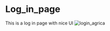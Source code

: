 # Log_in_page

This is a log in page with nice UI 
![login_agrica](https://user-images.githubusercontent.com/79990459/120200470-fe4c2d00-c241-11eb-8e0f-25db3f9205a6.png)
